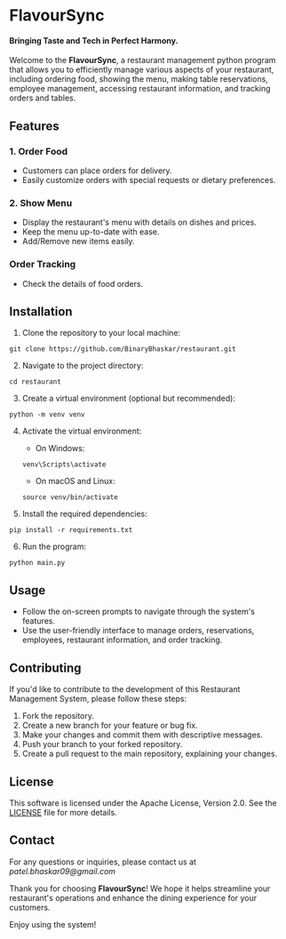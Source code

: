 # FlavourSync
#### Bringing Taste and Tech in Perfect Harmony.

Welcome to the **FlavourSync**, a restaurant management python program that allows you to efficiently manage various aspects of your restaurant, including ordering food, showing the menu, making table reservations, employee management, accessing restaurant information, and tracking orders and tables.



## Features

### 1. Order Food
   - Customers can place orders for delivery.
   - Easily customize orders with special requests or dietary preferences.

### 2. Show Menu
   - Display the restaurant's menu with details on dishes and prices.
   - Keep the menu up-to-date with ease.
   - Add/Remove new items easily.

### Order Tracking
   - Check the details of food orders.


 
## Installation

1. Clone the repository to your local machine:
```
git clone https://github.com/BinaryBhaskar/restaurant.git
```

2. Navigate to the project directory:
```
cd restaurant
```

3. Create a virtual environment (optional but recommended):
```
python -m venv venv
```

4. Activate the virtual environment:
   - On Windows:
    ```
    venv\Scripts\activate
    ```
    - On macOS and Linux:
    ```
    source venv/bin/activate
    ```

 5. Install the required dependencies:
```
pip install -r requirements.txt
```

6. Run the program:
```
python main.py
```



## Usage
   - Follow the on-screen prompts to navigate through the system's features.
   - Use the user-friendly interface to manage orders, reservations, employees, restaurant information, and order tracking.
 
## Contributing
If you'd like to contribute to the development of this Restaurant Management System, please follow these steps:

1. Fork the repository.
2. Create a new branch for your feature or bug fix.
3. Make your changes and commit them with descriptive messages.
4. Push your branch to your forked repository.
5. Create a pull request to the main repository, explaining your changes.

## License
This software is licensed under the Apache License, Version 2.0. See the [LICENSE](LICENSE) file for more details.

## Contact
For any questions or inquiries, please contact us at _patel.bhaskar09@gmail.com_

Thank you for choosing **FlavourSync**! We hope it helps streamline your restaurant's operations and enhance the dining experience for your customers.

Enjoy using the system!
